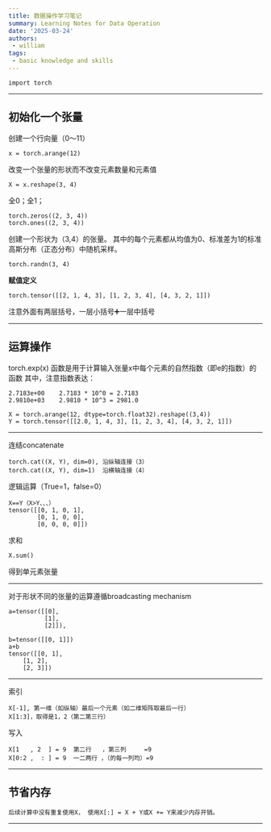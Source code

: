 ```yaml
---
title: 数据操作学习笔记
summary: Learning Notes for Data Operation
date: '2025-03-24'
authors:
 - william
tags:
 - basic knowledge and skills
---
```



    import torch

---
## 初始化一个张量

创建一个行向量（0～11）

    x = torch.arange(12)

改变一个张量的形状而不改变元素数量和元素值

    X = x.reshape(3, 4)

全0；全1；

    torch.zeros((2, 3, 4))
    torch.ones((2, 3, 4))

创建一个形状为（3,4）的张量。 
其中的每个元素都从均值为0、标准差为1的标准高斯分布（正态分布）中随机采样。

    torch.randn(3, 4)

**赋值定义**

    torch.tensor([[2, 1, 4, 3], [1, 2, 3, 4], [4, 3, 2, 1]])
注意外面有两层括号，一层小括号➕一层中括号

---

## 运算操作

torch.exp(x) 函数是用于计算输入张量x中每个元素的自然指数（即e的指数）的函数
其中，注意指数表达：

    2.7183e+00    2.7183 * 10^0 = 2.7183
    2.9810e+03    2.9810 * 10^3 = 2981.0

    X = torch.arange(12, dtype=torch.float32).reshape((3,4))
    Y = torch.tensor([[2.0, 1, 4, 3], [1, 2, 3, 4], [4, 3, 2, 1]])
---
连结concatenate

    torch.cat((X, Y), dim=0), 沿纵轴连接（3）
    torch.cat((X, Y), dim=1)  沿横轴连接（4）

逻辑运算（True=1，false=0）

    X==Y（X>Y、、、）
    tensor([[0, 1, 0, 1],
            [0, 1, 0, 0],
            [0, 0, 0, 0]])

求和

    X.sum()
得到单元素张量

---
对于形状不同的张量的运算遵循broadcasting mechanism

    a=tensor([[0],
              [1],
              [2]]),
            
    b=tensor([[0, 1]])
    a+b
    tensor([[0, 1],
        [1, 2],
        [2, 3]])
---
索引

    X[-1], 第一维（如纵轴）最后一个元素（如二维矩阵取最后一行）
    X[1:3]，取得是1，2（第二第三行）

写入

    X[1   , 2  ] = 9  第二行   ，第三列     =9
    X[0:2 ,  : ] = 9  一二两行 ，（的每一列均）=9

---
## 节省内存

    后续计算中没有重复使用X， 使用X[:] = X + Y或X += Y来减少内存开销。
---
